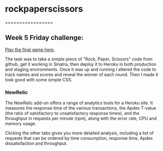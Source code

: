 # rockpaperscissors
=================

## Week 5 Friday challenge:

[Play the final game here.](http://fathomless-plateau-5364.herokuapp.com/ "Rock, paper, scissors")

The task was to take a simple piece of "Rock, Paper, Scissors" code from github, get it working in Sinatra, then deploy it to Heroku in both production and staging environments. Once it was up and running I altered the code to track names and scores and reveal the winner of each round. Then I made it look good with some simple CSS.

### NewRelic

The NewRelic add-on offers a range of analytics tools for a Heroku site. It measures the response time of the various transactions, the Apdex T-value (the ratio of satisfactory to unsatisfactory response times), and the throughput in requests per minute (rpm), along with the error rate, CPU and memory usage.

Clicking the other tabs gives you more detailed analysis, including a list of requests that can be ordered by time consumption, response time, Apdex dissatisfaction and throughput.